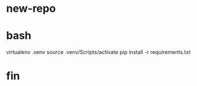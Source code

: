 # new-repo
# bash
virtualenv .venv
source .venv/Scripts/actívate
pip install -r requirements.txt
# fin


